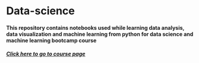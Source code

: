 # Data-science
<h4>
This repository contains notebooks used while learning data analysis, data visualization and machine learning
from python for data science and machine learning bootcamp course
 <h4>
 <h5><a href='https://www.udemy.com/course/python-for-data-science-and-machine-learning-bootcamp/'>Click here to go to course page</a><h5>
